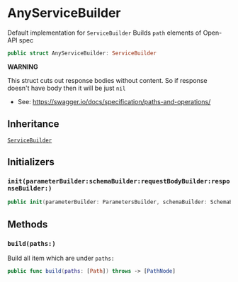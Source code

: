 # AnyServiceBuilder

Default implementation for `ServiceBuilder`
Builds `path` elements of Open-API spec

``` swift
public struct AnyServiceBuilder: ServiceBuilder
```

**WARNING**

This struct cuts out response bodies without content. So if response doesn't have body then it will be just `nil`

  - See: https://swagger.io/docs/specification/paths-and-operations/

> 

> 

## Inheritance

[`ServiceBuilder`](./Docs/ServiceBuilder)

## Initializers

### `init(parameterBuilder:schemaBuilder:requestBodyBuilder:responseBuilder:)`

``` swift
public init(parameterBuilder: ParametersBuilder, schemaBuilder: SchemaBuilder, requestBodyBuilder: RequestBodyBuilder, responseBuilder: ResponseBuilder)
```

## Methods

### `build(paths:)`

Build all item which are under `paths:​`

``` swift
public func build(paths: [Path]) throws -> [PathNode]
```
